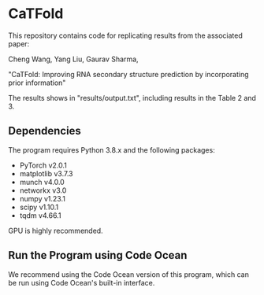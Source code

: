 # CaTFold

This repository contains code for replicating results from the associated paper:

Cheng Wang, Yang Liu, Gaurav Sharma,

"CaTFold: Improving RNA secondary structure prediction by incorporating prior information"

The results shows in "results/output.txt", including results in the Table 2 and 3.

## Dependencies

The program requires Python 3.8.x and the following packages:

* PyTorch v2.0.1
* matplotlib v3.7.3
* munch v4.0.0
* networkx v3.0
* numpy v1.23.1
* scipy v1.10.1
* tqdm v4.66.1

GPU is highly recommended.

## Run the Program using Code Ocean

We recommend using the Code Ocean version of this program, which can be run using Code Ocean's built-in interface.

